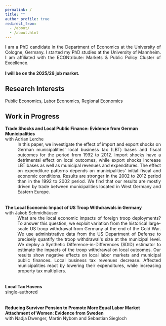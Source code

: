 ```yaml
---
permalink: /
title: ""
author_profile: true
redirect_from: 
  - /about/
  - /about.html
---
```


<div style="text-align: justify"> I am a PhD candidate in the Department of Economics at the University of Cologne, Germany. I started my PhD studies at the University of Mannheim. I am affiliated with the ECONtribute: Markets & Public Policy Cluster of Excellence. </div>

<br />

<div style="text-align: justify; font-weight: bold"> I will be on the 2025/26 job market. </div>


Research Interests
------
Public Economics, Labor Economics, Regional Economics

Work in Progress
------

<dt><strong>Trade Shocks and Local Public Finance: Evidence from German Municipalities</strong> </dt>
with Adrian Lerche <br />
<dd><div style="text-align: justify"> In this paper, we investigate the effect of import and export shocks on German municipalities’
local business tax (LBT) bases and fiscal outcomes for the period from 1992 to 2012. Import shocks
have a detrimental effect on local outcomes, while export shocks increase LBT bases as well as municipal
revenues and expenditures. The effect on expenditure patterns depends on municipalities’ initial fiscal
and economic conditions. Results are stronger in the 2002 to 2012 period than in the 1992 to 2002 period.
We find that our results are mostly driven by trade between municipalities located in West Germany and
Eastern Europe. <br /> </div> </dd>


 <br />
 <br />
<dt><strong>The Local Economic Impact of US Troop Withdrawals in Germany</strong> </dt>
with Jakob Schmidhäuser <br />
<dd><div style="text-align: justify"> What are the local economic impacts of foreign troop deployments? 
To answer this question, we exploit variation from the historical large-scale US troop withdrawal from Germany 
at the end of the Cold War. We use administrative data from the US Department of Defense to precisely quantify 
the troop withdrawal's size at the municipal level. We deploy a Synthetic Difference-in-Differences (SDID) estimator 
to estimate the impacts of the troop withdrawal on local outcomes. Our results show negative effects on local labor 
markets and municipal public finances. Local business tax revenues decrease. Affected municipalities react by lowering 
their expenditures, while increasing property tax multipliers.<br /> </div> </dd>

 <br />
 <br />
<dt><strong>Local Tax Havens</strong></dt>
single-authored <br />


 <br />
 <br />
<dt><strong>Reducing Survivor Pension to Promote More Equal Labor Market Attachment of Women: Evidence
from Sweden</strong> </dt>
with Nadja Dwenger, Martin Nybom and Sebastian Siegloch <br />



